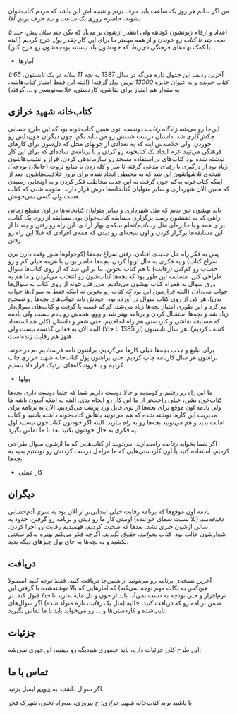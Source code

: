 من اگر بدانم هر روز یک ساعت باید حرف بزنم و نتیجه اش این باشد که مردم کتاب‌خوان بشوند، حاضرم روزی یک ساعت و نیم حرف بزنم. *آقا*

اعداد و ارقام زبونشون کوتاهه ولی اینقدر ازشون بر می‌آد که بگن *چند سال پیش*، *چند تا بچه*، *چند تا کتاب* رو خوندن و از همه مهمتر ما برای این کار *چقدر پول* خرج کردیم (البته با کمک نهادهای فرهنگی *ذی‌ربط* که خودشون بلد نیستند بودجه‌شون رو خرج کنن).

- آمارها

آخرین ردیف این جدول داره می‌گه در سال 1387 یه *بچه 11 ساله* در یک تابستون، *65 تا کتاب خونده* و به عنوان جایزه *13000 تومن* پول گرفته! (البته این فقط امتیاز کتاب‌هاشه، یه مقدار هم امتیاز برای نقاشی، کاردستی، خلاصه‌نویسی و ... گرفته)

## کتاب‌خانه شهید خرازی

این‌جا رو می‌شه زادگاه *رقابت* دونست، توی همین کتاب‌خونه بود که این طرح حسابی چکش‌کاری شد. داستان درست شدنش رو من نباید بگم، چون دیگران خون‌دلش رو خوردن. ولی خلاصه‌ش اینه که یه تعدادی از جونهای محل که دل‌شون برای کارهای فرهنگی می‌تپید عزم ایجاد یک کتابخونه رو کردن و با برنامه‌ی ساده‌ای که برای این کار نوشته شده بود کتاب‌های بی‌استفاده مسجد رو سازماندهی کردن، فراز و نشیب‌هاشون زیاد بود از درگیری با رقبای مدعی گرفته تا سر و کله زدن با منابع ثروت (حاملان بودجه). نتیجه‌ی تلاشهاشون این شد که یه محیطی ایجاد شده برای بروز خلاقیت‌هاشون. بعد از اینکه کتاب‌خونه یه‌کم جون گرفت به این جذب مخاطب فکر کردن و به اونجایی رسیدن که همین الان شهرداری و سایر متولیان کتابخانه‌ها درش قرار دارند. متوجه شدن که کتاب هست ولی کسی نمی‌خونش.

باید بهشون حق بدیم که مثل شهرداری و سایر متولیان کتابخانه‌ها در اون مقطع زمانی راهی که به ذهنشون رسید برگزاری مسابقه کتاب‌خوان بود. مسابقه از روی یک کتاب، برای همه و با جایزه‌ای مثل رب/نیم/تمام سکه‌ی بهار آزادی. این راه رو رفتن و چند تا از این مسابقه‌ها برگزار کردن و اون نتیجه‌ای رو دیدن که همه‌ی افرادی که قبلا این راه رو رفتن.

پس به فکر راه حل جدیدی افتادن. رفتن سراغ بچه‌ها (کوچولوها هنوز وقت دارن برن سراغ کتاب) و یه فکری به حال اونها کردن. بچه‌ها حاضر بودن با هزینه خیلی کم و رو حساب رو کم‌کنی (رقابت) با هم کتاب بخونن. بنا بر این شد که از روی کتاب‌ها سوال طراحی کنن. مسابقه این طور بود که بچه‌ها کتاب‌شون رو انتخاب می‌کردن و ما هم یه ورق سوال به همراه کتاب بهشون می‌دادیم. می‌رفتن خونه از روی کتاب به سوال‌ها جواب می‌دادن (البته قرارمون این بود که کتاب رو بخونن نه اینکه فقط به سوال‌ها جواب بدن). هر کی از روی کتاب سوال در آورده بود، خودش باید جواب‌های بچه‌ها رو تصحیح می‌کرد و این طوری امتیاز بچه‌ها زیاد می‌شد. کم‌کم قضیه پا گرفت و کتاب‌های سوال‌دار زیاد شد و بچه‌ها استقبال کردن و برنامه بهتر شد و ووو. همه‌ش رو یادم نیست ولی یادمه که مسابقه نقاشی و کاردستی هم راه انداختیم، حتی شعر و داستان (کلی هم استعداد کشف کردیم). هر سال تابستون (از 1385 تا حالا) البته الان به فعالی گذشته نیست ولی هنوز هم رقابت زنده‌است.

برای تبلیغ و جذب بچه‌ها خیلی کارها می‌کردیم، براشون نامه فرستادیم دم در خونه. براشون هر سال کارنامه چاپ کردیم. حتی براشون پول کتاب‌خانه شهید خرازی چاپ کردیم و با فروشگاه‌های نزدیک قرار داد بستیم.

- پولها

ما این راه رو رفتیم و کوبیدیم و حالا دوست داریم شما که حتما دوست داری بچه‌ها کتاب‌خون بشن، خیلی راحت‌تر از ما این کار رو انجام بدی. البته نه اینکه آسون باشه ها ولی یادمه اون موقع برای بچه‌ها از توی فایل ورد پرینت می‌کردیم، الان یه برنامه برای مدیریت این کارها نوشته شده که هم می‌تونید باهاش کتاب‌خونه داشته باشید و کتاب امانت بدید و هم می‌تونید بچه‌ها رو به *راه* بیارید. البته اگر خودتون کتاب‌خون نیستید اول یه فکری به حال خودتون بکنید بعد با ما تماس بگیرد.

اگر شما بخواید *رقابت* راه‌بندازید، می‌تونید از کتاب‌هایی که ما ازشون سوال طراحی کردیم، استفاده کنید یا اون کاردستی‌هایی که ما مراحل درست کردنش رو نوشتیم بدید به بچه‌ها

- کار عملی

## دیگران

یادمه اون موقع‌ها که برنامه رقابت خیلی ابتدایی‌تر از الان بود یه سری آدم‌حسابی *دقدقه‌مند* (بلا نسبت شمای خواننده) اومدن کار ما رو دیدن و برنامه رو گرفتن. حدود یه سالی ازشون خبری نشد. بعدها که صحبت کردیم، فهمیدیم رقابت رو اجرا کردن. شعارشون جالب بود، *کتاب بخوانید، حقوق بگیرید*. اگرچه فکر می‌کنم بهتره یه‌کم سختی بکشید و به بچه‌ها به جای پول چیزهای دیگه بدید.

## دریافت

آخرین نسخه‌ی برنامه رو می‌تونید از همین‌جا دریافت کنید. فقط *توجه کنید* (معمولا هیچ‌کس به نکات مهم توجه نمی‌کنه) که آمارهایی که بالا نوشته‌شده با گرفتن این نرم‌افزار و حتی بودجه به دست نمی‌آد، باید از جون و دل مایه بذارید تا *خدا* قبول کنه. در ضمن برنامه رو که دریافت کنید، خالیه (مثل یک *رقابت* تازه متولد شده) اگر سوال‌های تایپ‌شده و کاردستی‌ها و ...‌ رو می‌خواید باید با ما تماس بگیرید.

## جزئیات

این طرح کلی جزئیات داره، باید حضوری هم‌دیگه رو ببینیم، این‌جوری نمی‌شه.

## تماس با ما

اگر سوال داشتید به [خودم](mailto:alireza.nournia@gmail.com) ایمیل بزنید.

یا پاشید برید *کتاب‌خانه شهید خرازی*: خ پیروزی، سه‌راه تختی، شهرک فجر
